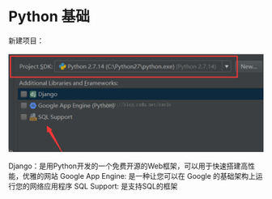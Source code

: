 # Python 基础

新建项目：

<img src=".\assets\24120257744.png" alt="24120257744" style="zoom:80%;" />

Django：是用Python开发的一个免费开源的Web框架，可以用于快速搭建高性能，优雅的网站
Google App Engine: 是一种让您可以在 Google 的基础架构上运行您的网络应用程序
SQL Support: 是支持SQL的框架